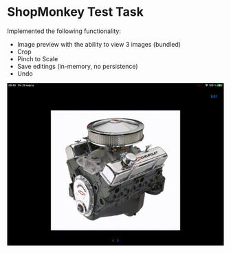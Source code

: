 # ShopMonkey Test Task
Implemented the following functionality:
- Image preview with the ability to view 3 images (bundled)
- Crop
- Pinch to Scale
- Save editings (in-memory, no persistence)
- Undo

![Features Sample](Sample.gif)

